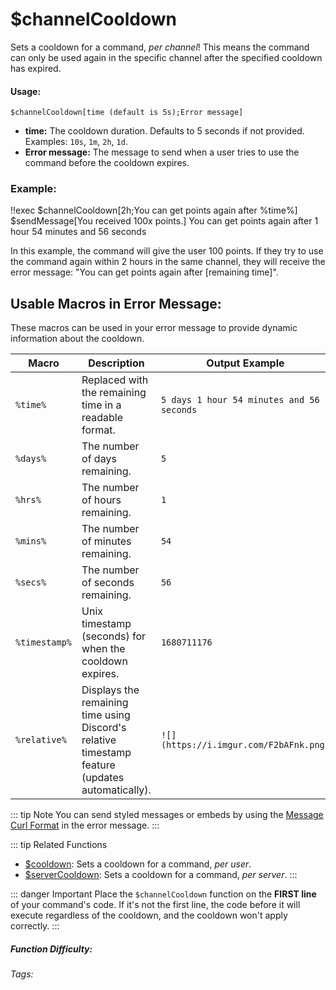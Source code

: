 # $channelCooldown

Sets a cooldown for a command, *per channel*! This means the command can only be used again in the specific channel after the specified cooldown has expired.

#### Usage:

`$channelCooldown[time (default is 5s);Error message]`

*   **time:** The cooldown duration.  Defaults to 5 seconds if not provided.  Examples: `10s`, `1m`, `2h`, `1d`.
*   **Error message:** The message to send when a user tries to use the command before the cooldown expires.

### Example:

<discord-messages>
  <discord-message :bot="false" role-color="#ffcc9a" author="Member">
    !!exec $channelCooldown[2h;You can get points again after %time%]<br>
    $sendMessage[You received 100x points.]
  </discord-message>
  <discord-message :bot="true" role-color="#0099ff" author="Custom Command" avatar="https://media.discordapp.net/avatars/725721249652670555/781224f90c3b841ba5b40678e032f74a.webp">
    You can get points again after 1 hour 54 minutes and 56 seconds
  </discord-message>
</discord-messages>

In this example, the command will give the user 100 points.  If they try to use the command again within 2 hours in the same channel, they will receive the error message: "You can get points again after [remaining time]".

## Usable Macros in Error Message:

These macros can be used in your error message to provide dynamic information about the cooldown.

| Macro        | Description                                       | Output Example                           |
| ------------ | ------------------------------------------------- | ---------------------------------------- |
| `%time%`     | Replaced with the remaining time in a readable format. | `5 days 1 hour 54 minutes and 56 seconds` |
| `%days%`     | The number of days remaining.                   | `5`                                      |
| `%hrs%`      | The number of hours remaining.                  | `1`                                      |
| `%mins%`     | The number of minutes remaining.                | `54`                                     |
| `%secs%`     | The number of seconds remaining.                | `56`                                     |
| `%timestamp%` | Unix timestamp (seconds) for when the cooldown expires. | `1680711176`                             |
| `%relative%` | Displays the remaining time using Discord's relative timestamp feature (updates automatically).  | `![](https://i.imgur.com/F2bAFnk.png)`         |

::: tip Note
You can send styled messages or embeds by using the [Message Curl Format](../CodeReferences/ref.message_curl_format.md) in the error message.
:::

::: tip Related Functions
*   [$cooldown](../Cooldown/cooldown.md): Sets a cooldown for a command, *per user*.
*   [$serverCooldown](../Cooldown/serverCooldown.md): Sets a cooldown for a command, *per server*.
:::

::: danger Important
Place the `$channelCooldown` function on the **FIRST line** of your command's code.  If it's not the first line, the code before it will execute regardless of the cooldown, and the cooldown won't apply correctly.
:::

##### Function Difficulty: <Badge type="tip" text="Easy" vertical="middle" />

###### Tags: <Badge type="tip" text="Cooldown" vertical="middle" /> <Badge type="tip" text="Channel Cooldown" vertical="middle" /> <Badge type="tip" text="Raid Limit" vertical="middle" /> <Badge type="tip" text="Raid Limited" vertical="middle" />
